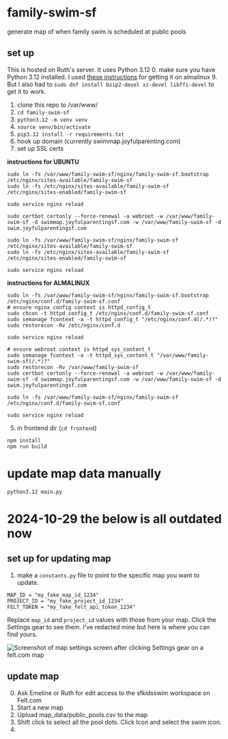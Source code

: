 # family-swim-sf
generate map of when family swim is scheduled at public pools

## set up
This is hosted on Ruth's server. It uses Python 3.12
0. make sure you have Python 3.12 installed. I used [these instructions](https://wiki.crowncloud.net/?How_to_Install_Python_3_12_on_AlmaLinux_9) for getting it on almalinux 9. But I also had to `sudo dnf install bzip2-devel xz-devel libffi-devel` to get it to work.
1. clone this repo to /var/www/
2. `cd family-swim-sf`
3. `python3.12 -m venv venv`
4. `source venv/bin/activate`
5. `pip3.12 install -r requirements.txt`
6. hook up domain (currently swimmap.joyfulparenting.com)
7. set up SSL certs

**instructions for UBUNTU**

```
sudo ln -fs /var/www/family-swim-sf/nginx/family-swim-sf.bootstrap /etc/nginx/sites-available/family-swim-sf
sudo ln -fs /etc/nginx/sites-available/family-swim-sf /etc/nginx/sites-enabled/family-swim-sf

sudo service nginx reload

sudo certbot certonly --force-renewal -a webroot -w /var/www/family-swim-sf -d swimmap.joyfulparentingsf.com -w /var/www/family-swim-sf -d swim.joyfulparentingsf.com

sudo ln -fs /var/www/family-swim-sf/nginx/family-swim-sf /etc/nginx/sites-available/family-swim-sf
sudo ln -fs /etc/nginx/sites-available/family-swim-sf /etc/nginx/sites-enabled/family-swim-sf

sudo service nginx reload
```

**instructions for ALMALINUX**

```
sudo ln -fs /var/www/family-swim-sf/nginx/family-swim-sf.bootstrap /etc/nginx/conf.d/family-swim-sf.conf
# ensure nginx config context is httpd_config_t
sudo chcon -t httpd_config_t /etc/nginx/conf.d/family-swim-sf.conf
sudo semanage fcontext -a -t httpd_config_t "/etc/nginx/conf.d(/.*)?"
sudo restorecon -Rv /etc/nginx/conf.d

sudo service nginx reload

# ensure webroot context is httpd_sys_content_t
sudo semanage fcontext -a -t httpd_sys_content_t "/var/www/family-swim-sf(/.*)?"
sudo restorecon -Rv /var/www/family-swim-sf
sudo certbot certonly --force-renewal -a webroot -w /var/www/family-swim-sf -d swimmap.joyfulparentingsf.com -w /var/www/family-swim-sf -d swim.joyfulparentingsf.com

sudo ln -fs /var/www/family-swim-sf/nginx/family-swim-sf /etc/nginx/conf.d/family-swim-sf.conf

sudo service nginx reload
```

5. in frontend dir (`cd frontend`)
```
npm install
npm run build
```

# update map data manually

```
python3.12 main.py
```

# 2024-10-29 the below is all outdated now

## set up for updating map

1. make a `constants.py` file to point to the specific map you want to update.
```
MAP_ID = "my_fake_map_id_1234"
PROJECT_ID = "my_fake_project_id_1234"
FELT_TOKEN = "my_fake_felt_api_token_1234"
```

Replace `map_id` and `project_id` values with those from your map. Click the Settings gear to see them. I've redacted mine but here is where you can find yours.

![Screenshot of map settings screen after clicking Settings gear on a felt.com map](https://github.com/ruthgrace/family-swim-sf/assets/6069196/d24f3729-50a0-4f2d-a38b-51b9f1ec4c93)

## update map
0. Ask Emeline or Ruth for edit access to the sfkidsswim workspace on Felt.com
1. Start a new map
2. Upload map_data/public_pools.csv to the map
3. Shift click to select all the pool dots. Click Icon and select the swim icon.
4. 
